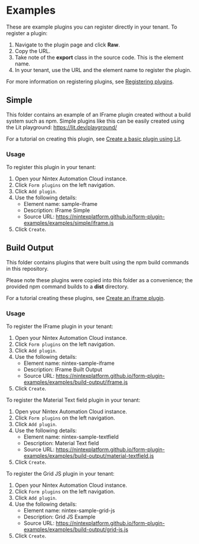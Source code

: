 # Examples

These are example plugins you can register directly in your tenant. To register a plugin:
1. Navigate to the plugin page and click **Raw**.
2. Copy the URL.
3. Take note of the **export** class in the source code. This is the element name.
4. In your tenant, use the URL and the element name to register the plugin.

For more information on registering plugins, see [Registering plugins](https://help.nintex.com/en-US/formplugins/Manage/Register.htm).

## Simple
This folder contains an example of an IFrame plugin created without a build system such as npm. Simple plugins like this can be easily created using the Lit playground: https://lit.dev/playground/

For a tutorial on creating this plugin, see [Create a basic plugin using Lit](https://help.nintex.com/en-US/formplugins/Examples/CreatePlugin_LitBasicHTML.htm).

### Usage
To register this plugin in your tenant:

1. Open your Nintex Automation Cloud instance.
2. Click `Form plugins` on the left navigation.
3. Click `Add plugin`.
4. Use the following details: 
    * Element name: sample-iframe
    * Description: IFrame Simple
    * Source URL: https://nintexplatform.github.io/form-plugin-examples/examples/simple/iframe.js
5. Click `Create`.


## Build Output
This folder contains plugins that were built using the npm build commands in this repository.

Please note these plugins were copied into this folder as a convenience; the provided npm command builds to a **dist** directory.

For a tutorial creating these plugins, see [Create an iframe plugin](https://help.nintex.com/en-US/formplugins/Examples/CreatePlugin_iframe.htm).

### Usage
To register the IFrame plugin in your tenant:

1. Open your Nintex Automation Cloud instance.
2. Click `Form plugins` on the left navigation.
3. Click `Add plugin`.
4. Use the following details: 
    * Element name: nintex-sample-iframe
    * Description: IFrame Built Output
    * Source URL: https://nintexplatform.github.io/form-plugin-examples/examples/build-output/iframe.js
5. Click `Create`.

To register the Material Text field plugin in your tenant:

1. Open your Nintex Automation Cloud instance.
2. Click `Form plugins` on the left navigation.
3. Click `Add plugin`.
4. Use the following details:
    * Element name: nintex-sample-textfield
    * Description: Material Text field
    * Source URL: https://nintexplatform.github.io/form-plugin-examples/examples/build-output/material-textfield.js
5. Click `Create`.

To register the Grid JS plugin in your tenant:

1. Open your Nintex Automation Cloud instance.
2. Click `Form plugins` on the left navigation.
3. Click `Add plugin`.
4. Use the following details:
    * Element name: nintex-sample-grid-js
    * Description: Grid JS Example
    * Source URL: https://nintexplatform.github.io/form-plugin-examples/examples/build-output/grid-js.js
5. Click `Create`.
